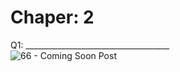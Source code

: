 <h1>Chaper: 2</h1>

Q1: ____________________________________ <br>
![66 - Coming Soon Post](https://github.com/JayKalsariya/C-Language/assets/141019761/9e61f33e-6854-4d45-93f6-35617c92d4eb)
